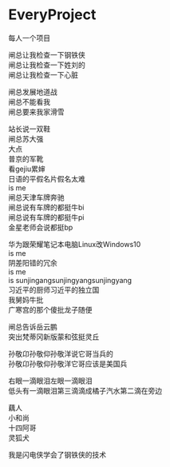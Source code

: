 # EveryProject
每人一个项目

闸总让我检查一下钢铁侠          </br>
闸总让我检查一下姓刘的          </br>
闸总让我检查一下心脏            </br>

闸总发展地道战                 </br>
闸总不能看我                  </br>
闸总要来我家滑雪               </br>

站长说一双鞋          </br>
闸总苏大强            </br>
大点                 </br>
普京的军靴           </br>
看gejiu累婶          </br>
日语的平假名片假名太难 </br>
is me                  </br>
闸总天津车牌奔驰　　　　　</br>
闸总说有车牌的都挺牛bi  　</br>
闸总说有车牌的都挺牛pi 　 </br>
金星老师会说都挺bp　　　　</br>

华为跟荣耀笔记本电脑Linux改Windows10　　</br>
is me           </br>
阴差阳错的冗余　　</br>
is me           </br>
is sunjingangsunjingyangsunjingyang         </br>
习近平的厨师习近平的独立国                    </br>
我舅妈牛批                                   </br>
广寒宫的那个傻批龙子随便                      </br>

闸总告诉岳云鹏　　　　           </br>
突出梵蒂冈新版蒙和弦挺灵丘       </br>

孙敬卬孙敬仰孙敬洋说它哥当兵的    </br>
孙敬卬孙敬仰孙敬洋它哥应该是美国兵  </br>

右眼一滴眼泪左眼一滴眼泪                      </br>
低头有一滴眼泪第三滴滴成橘子汽水第二滴在旁边    </br>

藕人                                </br>
小和尚                              </br>
十四阿哥                            </br>
灵狐犬                              </br>

我是闪电侠学会了钢铁侠的技术          </br>
